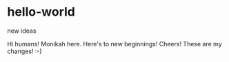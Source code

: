# hello-world
new ideas

Hi humans!
Monikah here. Here's to new beginnings! Cheers!
These are my changes! :-)
